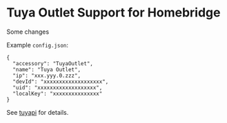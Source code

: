 Tuya Outlet Support for Homebridge
===================================

Some changes

Example `config.json`:

    {
      "accessory": "TuyaOutlet",
      "name": "Tuya Outlet",
      "ip": "xxx.yyy.0.zzz",
      "devId": "xxxxxxxxxxxxxxxxxxx",
      "uid": "xxxxxxxxxxxxxxxxxxx",
      "localKey": "xxxxxxxxxxxxxxx"
    }

See [tuyapi](https://github.com/codetheweb/tuya-device) for details.
